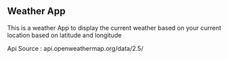 ## Weather App
This is a weather App to display the current weather based on your current location based on latitude and longitude

Api Source : api.openweathermap.org/data/2.5/
